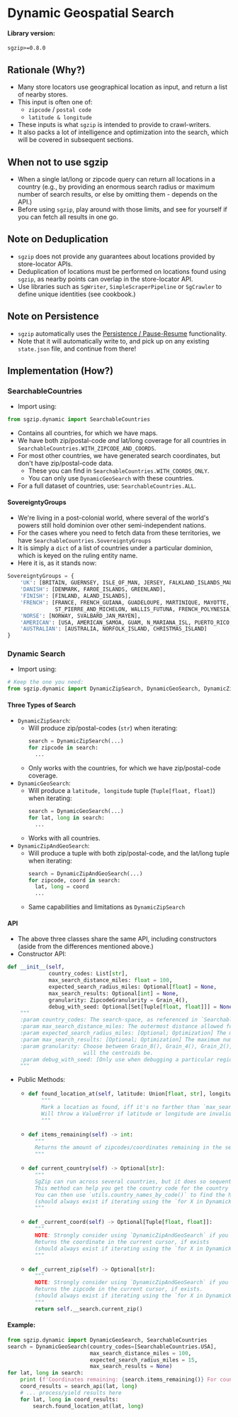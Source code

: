# Dynamic Geospatial Search

#### Library version:

```
sgzip>=0.8.0
```

## Rationale (Why?)

- Many store locators use geographical location as input, and return a list of nearby stores.
- This input is often one of:
  - `zipcode` / `postal code`
  - `latitude & longitude`
- These inputs is what `sgzip` is intended to provide to crawl-writers.
- It also packs a lot of intelligence and optimization into the search, which will be covered in subsequent sections.

## When not to use sgzip

- When a single lat/long or zipcode query can return all locations in a country
  (e.g., by providing an enormous search radius or maximum number of search results, or else by omitting them - depends on the API.)
- Before using `sgzip`, play around with those limits, and see for yourself if you can fetch all results in one go.

## Note on Deduplication

- `sgzip` does not provide any guarantees about locations provided by store-locator APIs.
- Deduplication of locations must be performed on locations found using `sgzip`, as nearby points can overlap in the store-locator API.
- Use libraries such as `SgWriter`, `SimpleScraperPipeline` or `SgCrawler` to define unique identities (see cookbook.)

## Note on Persistence

- `sgzip` automatically uses the [Persistence / Pause-Resume](./pause_resume.md) functionality.
- Note that it will automatically write to, and pick up on any existing `state.json` file, and continue from there!

## Implementation (How?)

### SearchableCountries

- Import using:

```python
from sgzip.dynamic import SearchableCountries
```

- Contains all countries, for which we have maps.
- We have both zip/postal-code _and_ lat/long coverage for all countries in `SearchableCountries.WITH_ZIPCODE_AND_COORDS`.
- For most other countries, we have generated search coordinates, but don't have zip/postal-code data.
  - These you can find in `SearchableCountries.WITH_COORDS_ONLY`.
  - You can only use `DynamicGeoSearch` with these countries.
- For a full dataset of countries, use: `SearchableCountries.ALL`.

#### SovereigntyGroups

- We're living in a post-colonial world, where several of the world's powers still hold dominion over other semi-independent nations.
- For the cases where you need to fetch data from these territories, we have `SearchableCountries.SovereigntyGroups`
- It is simply a `dict` of a list of countries under a particular dominion, which is keyed on the ruling entity name.
- Here it is, as it stands now:
```python
SovereigntyGroups = {
    'UK': [BRITAIN, GUERNSEY, ISLE_OF_MAN, JERSEY, FALKLAND_ISLANDS_MALVINAS, GIBRALTAR],
    'DANISH': [DENMARK, FAROE_ISLANDS, GREENLAND],
    'FINISH': [FINLAND, ALAND_ISLANDS],
    'FRENCH': [FRANCE, FRENCH_GUIANA, GUADELOUPE, MARTINIQUE, MAYOTTE, NEW_CALEDONIA, REUNION,
               ST_PIERRE_AND_MICHELON, WALLIS_FUTUNA, FRENCH_POLYNESIA],
    'NORSE': [NORWAY, SVALBARD_JAN_MAYEN],
    'AMERICAN': [USA, AMERICAN_SAMOA, GUAM, N_MARIANA_ISL, PUERTO_RICO, VIRGIN_ISLANDS],
    'AUSTRALIAN': [AUSTRALIA, NORFOLK_ISLAND, CHRISTMAS_ISLAND]
}
```

### Dynamic Search

- Import using:

```python
# Keep the one you need:
from sgzip.dynamic import DynamicZipSearch, DynamicGeoSearch, DynamicZipAndGeoSearch
```

#### Three Types of Search

- `DynamicZipSearch`:
  - Will produce zip/postal-codes (`str`) when iterating:
    ```python
    search = DynamicZipSearch(...)
    for zipcode in search:
      ...
    ```
  - Only works with the countries, for which we have zip/postal-code coverage.
- `DynamicGeoSearch`:
  - Will produce a `latitude, longitude` tuple (`Tuple[float, float]`) when iterating:
    ```python
    search = DynamicGeoSearch(...)
    for lat, long in search:
      ...
    ```
  - Works with all countries.
- `DynamicZipAndGeoSearch`:
  - Will produce a tuple with both zip/postal-code, and the lat/long tuple when iterating:
    ```python
    search = DynamicZipAndGeoSearch(...)
    for zipcode, coord in search:
      lat, long = coord
      ...
    ```
  - Same capabilities and limitations as `DynamicZipSearch`

#### API

- The above three classes share the same API, including constructors (aside from the differences mentioned above.)
- Constructor API:

```python
def __init__(self,
             country_codes: List[str],
             max_search_distance_miles: float = 100,
             expected_search_radius_miles: Optional[float] = None,
             max_search_results: Optional[int] = None,
             granularity: ZipcodeGranularity = Grain_4(),
             debug_with_seed: Optional[Set[Tuple[float, float]]] = None):
    """
    :param country_codes: The search-space, as referenced in `SearchableCountries`.
    :param max_search_distance_miles: The outermost distance allowed for
    :param expected_search_radius_miles: [Optional; Optimization] The maximum radius we expect the search API to cover in a single query.
    :param max_search_results: [Optional; Optimization] The maximum number or results the search API will return in a single query.
    :param granularity: Choose between Grain_8(), Grain_4(), Grain_2(), Grain_1_KM() to control how many, and how close together
                        will the centroids be.
    :param debug_with_seed: [Only use when debugging a particular region] If present, filters out all other coordinates/zipcodes.
    """
```

- Public Methods:
  - ```python
    def found_location_at(self, latitude: Union[float, str], longitude: Union[float, str]):
        """
        Mark a location as found, iff it's no farther than `max_search_distance_miles`.
        Will throw a ValueError if latitude or longitude are invalid.
        """
    ```
  - ```python
    def items_remaining(self) -> int:
      """
      Returns the amount of zipcodes/coordinates remaining in the search-space.
      """
    ```
  - ```python
    def current_country(self) -> Optional[str]:
      """
      SgZip can run across several countries, but it does so sequentially.
      This method can help you get the country code for the country currently being traversed.
      You can then use `utils.country_names_by_code()` to find the human-readable country name for it.
      (should always exist if iterating using the `for X in DynamicXSearch` idiom).
      """
    ```
  - ```python
    def _current_coord(self) -> Optional[Tuple[float, float]]:
      """
      NOTE: Strongly consider using `DynamicZipAndGeoSearch` if you need this.
      Returns the coordinate in the current cursor, if exists
      (should always exist if iterating using the `for X in DynamicXSearch` idiom).
      """
    ```
  - ```python
    def _current_zip(self) -> Optional[str]:
      """
      NOTE: Strongly consider using `DynamicZipAndGeoSearch` if you need this.
      Returns the zipcode in the current cursor, if exists.
      (should always exist if iterating using the `for X in DynamicXSearch` idiom).
      """
      return self.__search.current_zip()
    ```

#### Example:

```python
from sgzip.dynamic import DynamicGeoSearch, SearchableCountries
search = DynamicGeoSearch(country_codes=[SearchableCountries.USA],
                          max_search_distance_miles = 100,
                          expected_search_radius_miles = 15,
                          max_search_results = None)
for lat, long in search:
    print (f'Coordinates remaining: {search.items_remaining()} For country: {search.current_country()}')
    coord_results = search_api(lat, long)
    # ... process/yield results here
    for lat, long in coord_results:
        search.found_location_at(lat, long)
```
